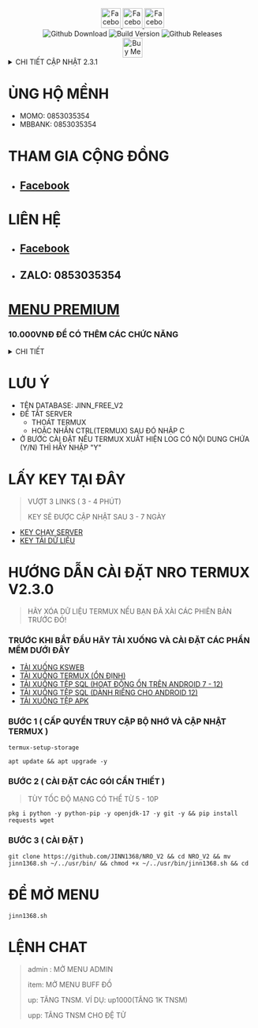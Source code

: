 <div align="center">
  <a href="https://www.facebook.com/ki3tngu">
    <img alt="Facebook" src="https://img.shields.io/badge/Facebook-1877F2?style=for-the-badge&logo=facebook&logoColor=white" style="height:40px;"/>
  </a>
   </a>
   <a href="https://github.com/JINN1368">
    <img alt="Facebook" src="https://img.shields.io/badge/Github-333333?style=for-the-badge&logo=github&logoColor=white" style="height:40px;"/>
  </a>
   <a href="https://www.youtube.com/channel/UCLmZUmjdiwKxMEcYdgJ6Rww?sub_confirmation=1">
    <img alt="Facebook" src="https://img.shields.io/badge/Youtube-fc036f?style=for-the-badge&logo=youtube&logoColor=white" style="height:40px;"/>
  </a>
  <br/>
  <img alt="Github Download" src="https://img.shields.io/github/downloads/JINN1368/NRO_V2/total.svg?style=for-the-badge&color="green" />
  <img alt="Build Version" src="https://img.shields.io/badge/NRO VERSION-2.3.1-red?style=for-the-badge"/>
  <img alt="Github Releases" src="https://img.shields.io/github/release/JINN1368/NRO_V2.svg?style=for-the-badge"/>
  <br/>
  <a href="  https://www.buymeacoffee.com/KnD1368" target="_blank"><img src="https://www.buymeacoffee.com/assets/img/custom_images/orange_img.png" alt="Buy Me A Coffee" style="height: 40px;" ></a>
</div>
<details>
  <summary>CHI TIẾT CẬP NHẬT 2.3.1</summary>
  
* CẬP NHẬT TOÀN BỘ DỮ LIỆU
* RA MẮT MENU PREMIUM
* SỬA LỖI MENU FREE
* TỐI ƯU CODE GIÚP MỞ MENU NHANH HƠN
</details>

# ỦNG HỘ MỀNH
- MOMO: 0853035354
- MBBANK: 0853035354
# THAM GIA CỘNG ĐỒNG
- ## [Facebook](https://www.facebook.com/groups/842730643884338)
# LIÊN HỆ
- ## [Facebook](https://www.facebook.com/groups/842730643884338)
- ## ZALO: 0853035354
# [MENU PREMIUM](https://github.com/JINN1368/NRO_V2/blob/main/PREMIUM_README.md)
### 10.000VNĐ ĐỂ CÓ THÊM CÁC CHỨC NĂNG
<details>
  <summary>CHI TIẾT</summary>

 - MENU BUFF (TNSM, VÀNG NGỌC)
 - KHÔNG CẦN KEY
 - VÀ CÁC CẬP MỚI SAU NÀY

</details>



# LƯU Ý
- TÊN DATABASE: JINN_FREE_V2
- ĐỂ TẮT SERVER
  - THOÁT TERMUX
  - HOẶC NHẤN CTRL(TERMUX) SAU ĐÓ NHẬP C
- Ở BƯỚC CÀI ĐẶT NẾU TERMUX XUẤT HIỆN LOG CÓ NỘI DUNG CHỨA (Y/N) THÌ HẪY NHẬP "Y"
# LẤY KEY TẠI ĐÂY
> VƯỢT 3 LINKS ( 3 - 4 PHÚT)
>
> KEY SẼ ĐƯỢC CẬP NHẬT SAU 3 - 7 NGÀY
- [KEY CHẠY SERVER](https://web1s.co/wQK0yBl6rJ)
- [KEY TẢI DỮ LIỆU](https://web1s.co/yfuzSkbv5N)
# HƯỚNG DẪN CÀI ĐẶT NRO TERMUX V2.3.0
> HÃY XÓA DỮ LIỆU TERMUX NẾU BẠN ĐÃ XÀI CÁC PHIÊN BẢN TRƯỚC ĐÓ!
### TRƯỚC KHI BẮT ĐẦU HÃY TẢI XUỐNG VÀ CÀI ĐẶT CÁC PHẦN MỀM DƯỚI ĐÂY
- [TẢI XUỐNG KSWEB](https://web1s.co/nmKUY4kBF6)
- [TẢI XUỐNG TERMUX (ỔN ĐỊNH)](https://web1s.co/jnEQe3Npab)
- [TẢI XUỐNG TỆP SQL (HOẠT ĐỘNG ỔN TRÊN ANDROID 7 - 12)](https://web1s.co/6HdiZs6c2P)
- [TẢI XUỐNG TỆP SQL (DÀNH RIÊNG CHO ANDROID 12)](https://web1s.co/NBhiTXNenk)
- [TẢI XUỐNG TỆP APK](https://github.com/JINN1368/NRO_V2/releases/download/NRO_V2/JINN1368.apk)
### BƯỚC 1 ( CẤP QUYỀN TRUY CẬP BỘ NHỚ VÀ CẬP NHẬT TERMUX )
```
termux-setup-storage
```
```
apt update && apt upgrade -y
```
### BƯỚC 2 ( CÀI ĐẶT CÁC GÓI CẦN THIẾT )
> TÙY TỐC ĐỘ MẠNG CÓ THỂ TỪ 5 - 10P
```
pkg i python -y python-pip -y openjdk-17 -y git -y && pip install requests wget
```
### BƯỚC 3 ( CÀI ĐẶT )
```
git clone https://github.com/JINN1368/NRO_V2 && cd NRO_V2 && mv jinn1368.sh ~/../usr/bin/ && chmod +x ~/../usr/bin/jinn1368.sh && cd
```
# ĐỂ MỞ MENU
```
jinn1368.sh
```
# LỆNH CHAT
> admin : MỞ MENU ADMIN
>
> item: MỞ MENU BUFF ĐỒ
>
> up: TĂNG TNSM. VÍ DỤ: up1000(TĂNG 1K TNSM)
>
> upp: TĂNG TNSM CHO ĐỆ TỬ

